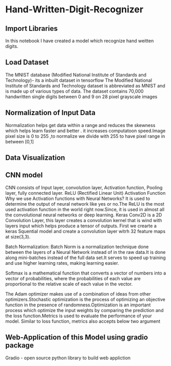 # Hand-Written-Digit-Recognizer
 ## Import Libraries
In this notebook I have created a model which recognize hand weitten digits.
## Load Dataset
The MNIST database (Modified National Institute of Standards and Technology)- its a inbuilt dataset in tensorflow
The Modified National Institute of Standards and Technology dataset is abbreviated as MNIST and is made up of various types of data. 
The dataset contains 70,000 handwritten single digits between 0 and 9 on 28 pixel grayscale images

## Normalization of Input Data
Normalization helps get data within a range and reduces the skewness which helps learn faster and better .
it increases computatoon speed.Image pixel size is  0 to 255 ,to normalize we divide with 255 to have pixel range in between [0,1]
## Data Visualization
## CNN model
CNN consists of Input layer, convolution layer, Activation function, Pooling layer, fully connected layer.
ReLU (Rectified Linear Unit) Activation Function
Why we use Activation functions with Neural Networks?
It is used to determine the output of neural network like yes or no.The ReLU is the most used activation function in the world right now.Since, 
it is used in almost all the convolutional neural networks or deep learning.
Keras Conv2D is a 2D Convolution Layer, this layer creates a convolution kernel that is wind with layers input which helps produce a tensor of outputs.
First we crearte a keras Squential model and create a convolution layer witrh 32 feature maps at size(3,3).

Batch Normalization:
Batch Norm is a normalization technique done between the layers of a Neural Network instead of in the raw data.It is done along mini-batches instead of the full data set.It serves to speed up training and use higher learning rates, making learning easier.

Softmax is a mathematical function that converts a vector of numbers into a vector of probabilities, where the probabilities of each value are proportional to the relative scale of each value in the vector.

The Adam optimizer makes use of a combination of ideas from other optimizers.Stochastic optimization is the process of optimizing an objective function in the presence of randomness.Optimization is an important process which optimize the input weights by comparing the prediction and the loss function.Metrics is used to evaluate the performance of your model.
Similar to loss function, metrics also accepts below two argument

## Web-Application of this Model using gradio package
Gradio - open source python library to   build  web appliction
